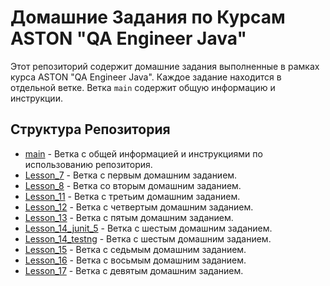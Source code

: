 # Домашние Задания по Курсам ASTON "QA Engineer Java"

Этот репозиторий содержит домашние задания выполненные в рамках курса ASTON "QA Engineer Java". Каждое задание находится в отдельной ветке. Ветка `main` содержит общую информацию и инструкции.


## Структура Репозитория

- [main](https://github.com/makurea/Aston/tree/main) - Ветка с общей информацией и инструкциями по использованию репозитория.
- [Lesson_7](https://github.com/makurea/Aston/tree/Lesson_7) - Ветка с первым домашним заданием.
- [Lesson_8](https://github.com/makurea/Aston/tree/Lesson_8) - Ветка со вторым домашним заданием.
- [Lesson_11](https://github.com/makurea/Aston/tree/Lesson_11) - Ветка с третьим домашним заданием.
- [Lesson_12](https://github.com/makurea/Aston/tree/Lesson_12) - Ветка с четвертым домашним заданием.
- [Lesson_13](https://github.com/makurea/Aston/tree/Lesson_13) - Ветка с пятым домашним заданием.
- [Lesson_14_junit_5](https://github.com/makurea/Aston/tree/Lesson_14_junit_5) - Ветка с шестым домашним заданием. 
- [Lesson_14_testng](https://github.com/makurea/Aston/tree/Lesson_14_testng) - Ветка с шестым домашним заданием. 
- [Lesson_15](https://github.com/makurea/Aston/tree/Lesson_15) - Ветка с седьмым домашним заданием.
- [Lesson_16](https://github.com/makurea/Aston/tree/Lesson_16) - Ветка с восьмым домашним заданием.
- [Lesson_17](https://github.com/makurea/Aston/tree/Lesson_17) - Ветка с девятым домашним заданием.
